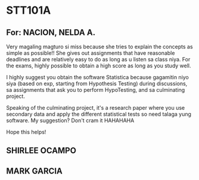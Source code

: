 # STT101A

## For: NACION, NELDA A.

Very magaling magturo si miss because she tries to explain the concepts as simple as possible!! She gives out assignments that have reasonable deadlines and are relatively easy to do as long as u listen sa class niya. For the exams, highly possible to obtain a high score as long as you study well.

I highly suggest you obtain the software Statistica because gagamitin niyo siya (based on exp, starting from Hypothesis Testing) during discussions, sa assignments that ask you to perform HypoTesting, and sa culminating project.

Speaking of the culminating project, it's a research paper where you use secondary data and apply the different statistical tests so need talaga yung software. My suggestion? Don't cram it HAHAHAHA

Hope this helps!

## SHIRLEE OCAMPO

## MARK GARCIA
